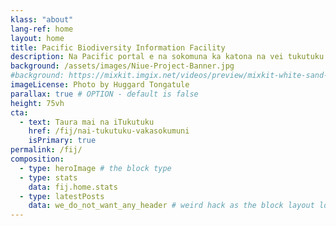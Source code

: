 ```yaml
---
klass: "about"
lang-ref: home
layout: home
title: Pacific Biodiversity Information Facility
description: Na Pacific portal e na sokomuna ka katona na vei tukutuku e so me baleta na iYaubula e na Pasifika ka tiko e na GBIF
background: /assets/images/Niue-Project-Banner.jpg
#background: https://mixkit.imgix.net/videos/preview/mixkit-white-sand-beach-and-palm-trees-1564-0.jpg?w=1200&h=630&fit=crop
imageLicense: Photo by Huggard Tongatule
parallax: true # OPTION - default is false
height: 75vh
cta:
  - text: Taura mai na iTukutuku
    href: /fij/nai-tukutuku-vakasokumuni
    isPrimary: true
permalink: /fij/
composition:
  - type: heroImage # the block type
  - type: stats
    data: fij.home.stats
  - type: latestPosts
    data: we_do_not_want_any_header # weird hack as the block layout looks for a data element and falls back to the page if none is present
---
```


